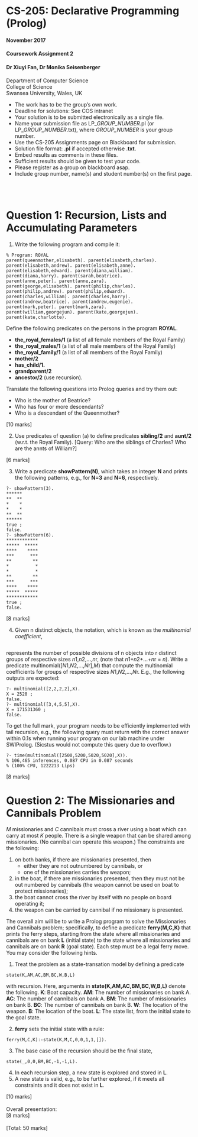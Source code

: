 # CS-205: Declarative Programming (Prolog)
#### November 2017
#### Coursework Assignment 2
#### Dr Xiuyi Fan, Dr Monika Seisenberger
Department of Computer Science<br/>
College of Science<br/>
Swansea University, Wales, UK<br/>
* The work has to be the group’s own work.
* Deadline for solutions: See COS intranet
* Your solution is to be submitted electronically as a single file.
* Name your submission file as LP_*GROUP_NUMBER*.pl (or LP_*GROUP_NUMBER*.txt), where *GROUP_NUMBER* is your group number.
* Use the CS-205 Assignments page on Blackboard for submission.
* Solution file format: .**pl** if accepted otherwise .**txt**.
* Embed results as comments in these files.
* Sufficient results should be given to test your code.
* Please register as a group on blackboard asap.
* Include group number, name(s) and student number(s) on the first page.
<br/>
<br/>

# Question 1: Recursion, Lists and Accumulating Parameters
1. Write the following program and compile it:
```
% Program: ROYAL
parent(queenmother,elisabeth). parent(elisabeth,charles).
parent(elisabeth,andrew). parent(elisabeth,anne).
parent(elisabeth,edward). parent(diana,william).
parent(diana,harry). parent(sarah,beatrice).
parent(anne,peter). parent(anne,zara).
parent(george,elisabeth). parent(philip,charles).
parent(philip,andrew). parent(philip,edward).
parent(charles,william). parent(charles,harry).
parent(andrew,beatrice). parent(andrew,eugenie).
parent(mark,peter). parent(mark,zara).
parent(william,georgejun). parent(kate,georgejun).
parent(kate,charlotte).
```
Define the following predicates on the persons in the program **ROYAL**.
   * **the_royal_females/1** (a list of all female members of the Royal Family)
   * **the_royal_males/1** (a list of all male members of the Royal Family)
   * **the_royal_family/1** (a list of all members of the Royal Family)
   * **mother/2**
   * **has_child/1.**
   * **grandparent/2**
   * **ancestor/2** (use recursion).
   
Translate the following questions into Prolog queries and try them out:
   * Who is the mother of Beatrice?
   * Who has four or more descendants?
   * Who is a descendant of the Queenmother?

[10 marks]

2. Use predicates of question (a) to define predicates **sibling/2** and **aunt/2** (w.r.t. the Royal Family). [Query: Who are the siblings of Charles? Who are the annts of William?]

[6 marks]

3. Write a predicate **showPattern(N)**, which takes an integer **N** and prints the following patterns, e.g., for **N=3** and **N=6**, respectively.
```
?- showPattern(3).
******
**  **
*    *
*    *
**  **
******
true ;
false.
?- showPattern(6).
************
*****  *****
****    ****
***      ***
**        **
*          *
*          *
**        **
***      ***
****    ****
*****  *****
************
true ;
false.
```
[8 marks]

4. Given n distinct objects, the notation, which is known as the *multinomial coefficient*,
```
```
represents the number of possible divisions of n objects into r distinct groups of respective sizes *n*1,*n*2,...,*n*r, (note that *n*1+*n*2+...+*n*r = *n*).
Write a predicate multinomial([*N*1,*N*2,...,*N*r],*M*) that compute the multinomial coefficients for groups of respective sizes *N*1,*N*2,...,*N*r.
E.g., the following outputs are expected:
```
?- multinomial([2,2,2,2],X).
X = 2520 ;
false.
?- multinomial([3,4,5,5],X).
X = 171531360 ;
false.
```
To get the full mark, your program needs to be efficiently implemented with tail recursion, e.g., the following query must return with the correct answer within 0.1s when running your program on our lab machine under SWIProlog. (Sicstus would not compute this query due to overflow.)
```
?- time(multinomial([2500,5200,5020,5020],X)).
% 106,465 inferences, 0.087 CPU in 0.087 seconds
% (100% CPU, 1222213 Lips)
```
[8 marks]

# Question 2: The Missionaries and Cannibals Problem
*M* missionaries and *C* cannibals must cross a river using a boat which can carry at most *K* people. There is a single weapon that can be shared among missionaries. (No cannibal can operate this weapon.) The constraints are the following:
1. on both banks, if there are missionaries presented, then
   * either they are not outnumbered by cannibals, or
   * one of the missionaries carries the weapon;
2. in the boat, if there are missionaries presented, then they must not be out numbered by cannibals (the weapon cannot be used on boat to protect missionaries);
3. the boat cannot cross the river by itself with no people on board operating it;
4. the weapon can be carried by cannibal if no missionary is presented.

The overall aim will be to write a Prolog program to solve the Missionaries and Cannibals problem; specifically, to define a predicate **ferry(M,C,K)** that prints the ferry steps, starting from the state where all missionaries and cannibals are on
bank **L** (initial state) to the state where all missionaries and cannibals are on bank **R** (goal state). Each step must be a legal ferry move.<br/>
You may consider the following hints.
1. Treat the problem as a state-transation model by defining a predicate
```
state(K,AM,AC,BM,BC,W,B,L)
```
with recursion. Here, arguments in **state(K,AM,AC,BM,BC,W,B,L)** denote the following. **K**: Boat capacity. **AM**: The number of missionaries on bank A. **AC**: The number of cannibals on bank A. **BM**: The number of missionaries on bank B. **BC**: The number of cannibals on bank B. **W**: The location of the weapon. **B**: The location of the boat. **L**: The state list, from the initial state to the goal state.

2. **ferry** sets the initial state with a rule:
```
ferry(M,C,K):-state(K,M,C,0,0,1,1,[]).
```
3. The base case of the recursion should be the final state,
```
state(_,0,0,BM,BC,-1,-1,L).
```
4. In each recursion step, a new state is explored and stored in **L**.
5. A new state is valid, e.g., to be further explored, if it meets all constraints and it does not exist in **L**.

[10 marks]<br/>
<br/>
Overall presentation:<br/>
[8 marks]<br/>
<br/>
[Total: 50 marks]
